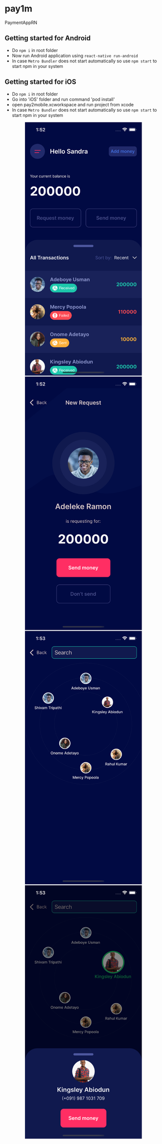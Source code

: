 # pay1m

PaymentAppRN

## Getting started for Android

- Do `npm i` in root folder
- Now run Android application using `react-native run-android`
- In case `Metro Bundler` does not start automatically so use `npm start` to start npm in your system

## Getting started for iOS

- Do `npm i` in root folder
- Go into 'iOS' folder and run command 'pod install'
- open pay2mobile.xcworkspace and run project from xcode
- In case `Metro Bundler` does not start automatically so use `npm start` to start npm in your system

<p align="center">
  <img src="ScreenShots/Home.png" width="375" height="812">
  <img src="ScreenShots/RequestMoney.png "width="375" height="812">
   <img src="ScreenShots/SendMoney.png" width="375" height="812">
   <img src="ScreenShots/SendMoney2.png" width="375" height="812">
</p>
